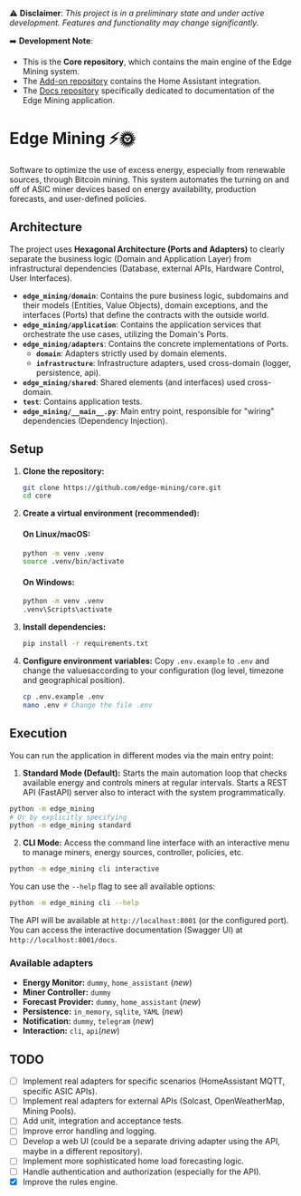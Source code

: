 ⚠️ **Disclaimer**: *This project is in a preliminary state and under active development. Features and functionality may change significantly.*

➡️ **Development Note**:
- This is the **Core repository**, which contains the main engine of the Edge Mining system.
- The [Add-on repository](https://github.com/edge-mining/addon) contains the Home Assistant integration.
- The [Docs repository](https://github.com/edge-mining/docs) specifically dedicated to documentation of the Edge Mining application.


# Edge Mining ⚡️🌞

Software to optimize the use of excess energy, especially from renewable sources, through Bitcoin mining. This system automates the turning on and off of ASIC miner devices based on energy availability, production forecasts, and user-defined policies.

## Architecture

The project uses **Hexagonal Architecture (Ports and Adapters)** to clearly separate the business logic (Domain and Application Layer) from infrastructural dependencies (Database, external APIs, Hardware Control, User Interfaces).

-   **`edge_mining/domain`**: Contains the pure business logic, subdomains and  their models (Entities, Value Objects), domain exceptions, and the interfaces (Ports) that define the contracts with the outside world.
-   **`edge_mining/application`**: Contains the application services that orchestrate the use cases, utilizing the Domain's Ports.
-   **`edge_mining/adapters`**: Contains the concrete implementations of Ports.
    -   **`domain`**: Adapters strictly used by domain elements.
    -   **`infrastructure`**: Infrastructure adapters, used cross-domain (logger, persistence, api).
-   **`edge_mining/shared`**: Shared elements (and interfaces) used cross-domain.
-   **`test`**: Contains application tests.
-   **`edge_mining/__main__.py`**: Main entry point, responsible for "wiring" dependencies (Dependency Injection).

## Setup

1.  **Clone the repository:**
    ```bash
    git clone https://github.com/edge-mining/core.git
    cd core
    ```
2.  **Create a virtual environment (recommended):**

    #### On Linux/macOS:
    ```bash
    python -m venv .venv
    source .venv/bin/activate
    ```

    #### On Windows:
    ```cmd
    python -m venv .venv
    .venv\Scripts\activate
    ```
3.  **Install dependencies:**
    ```bash
    pip install -r requirements.txt
    ```
4.  **Configure environment variables:**
    Copy `.env.example` to `.env` and change the values ​​according to your configuration (log level, timezone and geographical position).
    ```bash
    cp .env.example .env
    nano .env # Change the file .env
    ```

## Execution

You can run the application in different modes via the main entry point:

1. **Standard Mode (Default):** Starts the main automation loop that checks available energy and controls miners at regular intervals. Starts a REST API (FastAPI) server also to interact with the system programmatically.
```bash
python -m edge_mining
# Or by explicitly specifying
python -m edge_mining standard
```
2. **CLI Mode:** Access the command line interface with an interactive menu to manage miners, energy sources, controller, policies, etc.
```bash
python -m edge_mining cli interactive

```
You can use the `--help` flag to see all available options:
```bash
python -m edge_mining cli --help
```

The API will be available at `http://localhost:8001` (or the configured port). You can access the interactive documentation (Swagger UI) at `http://localhost:8001/docs`.

### Available adapters

- **Energy Monitor:** `dummy`, `home_assistant` (*new*)
- **Miner Controller:** `dummy`
- **Forecast Provider:** `dummy`, `home_assistant` (*new*)
- **Persistence:** `in_memory`, `sqlite`, `YAML` (*new*)
- **Notification:** `dummy`, `telegram` (*new*)
- **Interaction:** `cli`, `api`(*new*)

## TODO

- [ ] Implement real adapters for specific scenarios (HomeAssistant MQTT, specific ASIC APIs).
- [ ] Implement real adapters for external APIs (Solcast, OpenWeatherMap, Mining Pools).
- [ ] Add unit, integration and acceptance tests.
- [ ] Improve error handling and logging.
- [ ] Develop a web UI (could be a separate driving adapter using the API, maybe in a different repository).
- [ ] Implement more sophisticated home load forecasting logic.
- [ ] Handle authentication and authorization (especially for the API).
- [x] Improve the rules engine.
